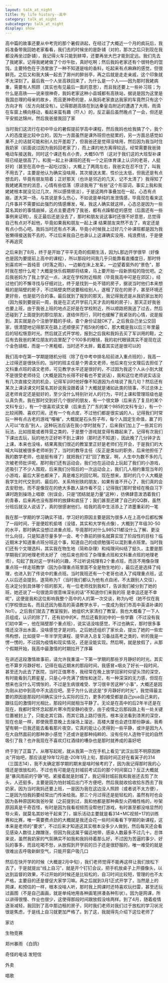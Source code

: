 ```yaml
---
layout: talk_at_night
title: My life history--高中
category: talk_at_night
subcategory: talk_at_night
display: show
---
```


<!-- more -->

高中篇的故事还要从中考完的那个暑假讲起，在经过了大概近一个月的疯玩后，我妈准备带我回她老家看看，我们去的时候坐的是卧铺（对的，那次之后只到现在我都没再坐过卧铺），我记得火车只能到蚌埠，还要再坐大巴才能到定远。我们先去了我姥家，记得我姥姥做了个炒牛肚，真好吃啊；然后我妈老家还有个很特色的馄饨，主要特色在于汤里放了一种不知道是啥的香料，吃起来有点麻麻的感觉，但很鲜亮。之后又和我大姨一起去了滁州的醉翁亭，再之后就是走走亲戚，这个印象就不太深刻了。最后我一个人坐高铁回来了，为什么是一个人——因为那时我姥病重，需要有人照顾（其实也有见最后一面的意思），而且我还要上一些补习班；为什么是高铁——说来很神奇，我妈老家这种小县城都有高铁站，据说是因为这里是我国总理的母亲的故乡，而且更神奇的是，从我妈老家直达我家的车竟然只有这个方向才有（反方向就没有）。记得那趟高铁在到达秦皇岛附近的遭遇了大雨，雨滴在车窗上横向移动，看起来蛮有趣（吓人）的，反正最后虽然晚点了一会，但还是平安抵达锦州，然后我爸接我回了家

当时我们这流行在初中毕业的暑假提前学高中课程，然后我妈也给我搞了个，我个人的态度是比较中立的，因为一方面虽然是课外班但也挺累的，另一方面总感觉如果不上的话就可能和别人拉开差距了，但我爸还是觉得没啥用，然后因为我当时住我奶家（前面说过因为我妈回老家了），而上课的地方离得较远，经常需要我爸骑电动车接送我，同时这个课还有点小贵，大概50/节（这对于我们这的大班型补课班已经是很高了）。和我一起上补课班的还有一个之前体育课上认识的老哥，人挺好的（甚至在高中也一起吃过饭）。大概上了两周左右，我爸实在忍不住了，叫我不用去了，主要是他认为确实没啥用，其次接送太累、性价比太低，但我还是有点想去的，毕竟有朋友陪着；正好那天（也许是邻近的几天，记不太清了）我得知了我姥姥离世的消息，心情有些低落（原谅我用了“有些”这个形容词，事实上我和我姥姥根本就没见过几次，所以感情很淡），于是这两件事叠加在一起，心态有点崩，遂大哭一场，与其说是多么伤心，不如说是单纯的发泄情感，毕竟现在看来这几件事并不需要如此强烈的情感爆发，唉，我这人确实就这样，心态总是因为一些莫名其妙的事情崩掉，这点主要遗传了我爸，都有点躁郁症的感觉（后面还有一些事例来证明）。反正最后还是没去了，那时和朋友说这事时还很不好意思，总觉得自己有点对不起他，毕竟如果我和朋友一起上课 结果朋友突然不去了，肯定还是有点小伤心吧。我妈当时还有点不满，毕竟小时候我上过好几个补课班都是因为我爸懒得接送我不去的，不过后来我自己也承认上这课确实没用、纯浪费钱，于是便不再追究

之后来到了8月，终于是开始了平平无奇的假期生活，因为L那边开学很早（好像也是因为要提前上高中的课程），所以那段时间我几乎只能靠看直播度日，那时特别喜欢听一首纯音《时落之雨》，一边躺在床上发呆，一边望着窗外的“景色”，那时我在想什么呢？大概是快乐假期即将结束，马上要开始一段新旅程的隐忧吧。之后我爸妈为了我上学近一点，决定在学校附近租房（毕竟我高中可是在郊区），经过他们的不懈寻找与仔细对比，终于是找到一处不错的房子，据说当时他们本来想租的是隔壁的房子，不过隔壁突然说要租给别人，遂租了现在的房子，甚至环境还更好些，也是挺巧合的事。最后就到了报到的那天，我记得我还是从我奶家出发的（因为报到要提前一周，我是在正式开学前几天才去的租的房子），那天正好我爸也要上班，由于我爸上班的地点正好是在学校附近，所以顺路把我送了过去，然后还碰到了上面提到的那位朋友，遂结伴而行，同时也缓解了我紧张的心情，说是报到，其实就是办个注册学籍的手续，查个身份证就OK了。之后我自己坐公交回家，很清楚地记得那天在路上还顺便买了瓶5块的维C，那大概是我以后三年里最后的轻松惬意时光。然后就正式开学啦，报到之后我和我妈去买了军训用的鞋，之后有去我爸的某位朋友的店里配了个100多的眼镜，我的初代眼镜其实不是现在这个金色镜框，而是一个黑粗框，当时还不太胖，戴着其实还是很可以的

我们高中在第一学期是随机分班（除了在中考中排名较前进入重点班的），我高一上过得还是很快乐的。当时的班主任是个男语文老师，他后来在分文理后去担任了文科重点班的语文老师，可见教学水平还是很好的，不过因为我这个人从小到大就不是很受老师待见（大概是因为长得不好看也不爱说话），我和这位老师说实话没有几次直接交流的机会，记得军训时他好像不知道因为点啥说了我几句？然后还有某次上课读课文时莫名其妙说我没跟着读？大概就是诸如此类的琐事，不过总体上这老师肯定还是挺好的，至少没什么特别针对人的行为，平时上课和管理班级也是认真负责。我在那时交到好几个很好的朋友，有一个很文静（后来去了复旦的某个文科专业），有一个很喜欢读文章（后来去了广东的某个985的文科专业），有一个比较闹腾、喜欢打闹，还有一个有点皮，不过他们都是很实诚的人，记得我们时常玩一种有点古老的游戏“嘎嘣”，大概就是石头剪子布，每个人固定生命值，赢了的人可以“攻击”别人，这种玩法应该在我小学时就有了，后来我们加上了一些其它的玩法，比如技能或者阵营之类的，于是整个游戏就变得有趣起来了。记得有次我们下课出去玩，玩的地方正好听不到上课铃（那时还不知道），因此晚了几分钟才去上课，本来也没啥，结果离我们很近的教室里正好是老师们在开会，于是我们的大喊大叫就被很多老师听到了，当时的教导主任（反正是类似的职务，后来他担任了我的数学老师，也是挺有缘了）就把我们“赶”回了教室，啊，人生中为数不多的几次被老师批评呢。那时我们还有运动会，我们也在运动会上玩起了我们的小游戏，还吸引了不少人围观，后来我们分班后的一次运动会上，我们几人相约重现当年的小游戏，最后大家也都来了，真是难忘的回忆啊。现在想来，那时的几个人大概是我学生时代交到的、最后的、关系特别铁的朋友，如果有谁不开心了，我们真的会去安慰他，而不是像现在的绝大多数人装作看不见；记得我们那时曾经在晚自习下课时跑到操场上唱歌（别误会，只是“团结就是力量”这种），彷佛肆意泼洒着我们的青春，后来再也没有那样的放肆和疯狂了；我们甚至还建了自己的QQ群，虽然分班后就没人说话了，真的很感谢他们，给我的高中生活添上了浓墨重彩的一笔

我在那一学期的学习确实不错，学习好的原因主要是因为很多人在上高中后都松懈了一段时间，于是便趁机偷塔（没错，其实和大学有点像），大概到了年级30-50的水平，那时确实没想过进重点班，毕竟那时对什么985211都没什么了解、更没什么向往，只是知道尽量多学一会、考个靠前的排名就算实现了阶段性的目标？临近期末才知道重点班分班这个事，知道自己的成绩勉强可以混到重点班里。当时我们还有个文理选科，其实我在物生地（简称杂理）和纯理间纠结了挺久，主要是那学期我们的地理老师太好了（他后来也担任了杂理重点班和文科重点班的地理老师），勾起了我对这一学科的兴趣，不过听说纯理有2个重点班，而且不用像杂理重点班一样走班教学（因为杂理重点班里面不全是物生地的），最后还是选择了纯理，也进入到了传说中的重点班。当时我班还有一个老哥也进入了纯理重点班，这人以后还会提到，遂简称为T（当时我们都认为他有点自闭，不太跟别人交往），在决定分到具体哪个班的那天，有一位老师找到我和T，告诉我们被分到了她的班，她还说了一句很诡异很意味深长的话“不知道你们来我的班 是幸运还是不幸呢”，这便是我和这位影响我整个高中的人的第一次交谈，称为ly吧（她不仅在我们学校很出名，而且还因为极高的英语教学水平，一度成为我们市高中英语补课的No1）。之后我们就去了教室报到，她组织大家清扫了教室，我也大概看了一下人员组成，认识的除了T，还有初中的K，然后还看到初中的一些学霸（不过没有我们初中第一，他在隔壁那个重点班），说实话没啥感觉，不过也确实，那时很多事情还没浮出水面，没啥感觉才是对的。之后她还组织了家长会，提出了她的一些宏伟构想，比如提早一年半学完课程、提早进入总复习备战高考之类的，听的我是一愣一愣的，不过因为疫情和现实情况，还是没能实现。然后啊，就是放假了，从那个假期开始，我高中最激情的时期拉开了序幕

在讲述这段激情故事前，请允许我重温一下第一学期的那些岁月静好的时光。其实也不算岁月静好啦，记得在临近期末的那段时间，我感冒+咽炎了好长一段时间，甚至还为此去了医院，当时正值寒冬，我经常在晚上放学回家时仰望头顶的深空，有时能看到几颗星星，只是心中充满了惆怅和迷茫，有一种深深的无力感，但现在想来也没什么可惆怅的，不过是生病很难受、学习很辛苦这种“小事”，大概还是因为刚从初中到高中不太适应吧。至于为什么说这是“岁月静好的时光”，我觉得最主要的原因是那段时间确实没什么实际的压力，更多的难受都是自己pua自己来的，跟往后的激情时光相比，那段时间就相当平静了。无论是在高中的后2年半还是在现在，我都时常怀念起那片寒冷而安静的夜空，由于疫情之后那段路上有一处关键位置被封上了，只能走其它路，而其它路上路灯很亮，根本没法看到漆黑的深空，现在也是一样，即使我愿意晚上去操场上溜达，高楼大厦也会遮住那份静谧。我希望有朝一日我还能去看看那片夜空，它真的能让心灵得到一些平静，或许是因为人在大自然面前的那种渺小感觉？还或许是那种纯粹的、没有任何人造物干扰的自然吸引了我？也许我现在不喜欢灯红酒绿的嘈杂也是那时就养成的喜好吧

终于到了正篇了。从哪写起呢，就从我第一次在手机上看见“武汉出现不明原因肺炎”开始吧，那应该是19年12月底-20年1月上旬，那段时间正好在看寅子的314（三国志14），我不太确定那学期的期末是啥时候考的了，因为我记得那时我的心情还是很放松的，不过也有可能是在封城前考试后的那个时间窗口？反正大概就是“暴风雨前的宁静”吧。紧接着就是封城了，我记得封城前我和我爸还去剪了次头，人还挺多，主要是因为怕封城后出门不方便吧，然后我就收拾收拾东西去了我奶家，因为当时我妈还要上班，一是因为我在这边没人照顾（或者说不太方便），二是因为怕我妈要经常出门传染给我。那三个月过得还是挺轻松的，虽然有时也会因为各种原因和我爸吵架（之前提到过，我和他都是那种典型火药桶性格的，吵架原因真是千奇百怪，有时是因为我看视频而没帮他打游戏，有时甚至都没啥显然的导火索，就莫名其妙地干起来了），娱乐活动主要就是看314+MC视频+17的训练赛和比赛，唯一需要费点劲的大概就是我还会花一些时间看看下学期的新课程，这本来是老师的“要求”，不过后来才知道这其实根本没多少人做到，然后每天还会看见感染人数往上蹭蹭涨，但因为我这属于偏远地带，感染人数最多不过几十。总体来说，虽然我奶家的气氛确实不如我和我妈待着那么好，不过因为苦逼的事少、好玩的事多，而且吃喝不愁，从放假到开学前的日子还是很舒服的，唯一难受的就是很难出去呼吸新鲜空气，只能开窗户吸几口

然后在快开学的时候（大概是2月中旬），我们老师觉得不能再这样让我们放松下去了，于是就提出“线上自习”，就是开个钉钉会议，把手机放桌子上开摄像头，以达到监督的效果，不过开始的时候还是比较松的，自习时间比较短，管理的也不太严格，主要目的还是督促大家学习嘛。再之后就到3月1正式开学了，当然是上的网课，和预估的一样，根本没啥人听，那时我上网课时还特喜欢玩扫雷，甚至还玩过画图（不是自己画画，就是单纯地用各种画笔拼凑各种形状）。因为是网课，所以讲得很慢、作业也很少，这使得那段时间跟放假没啥两样。到了4月，随着疫情逐渐减轻，我回到了高中那边租的房子，同时我们老师对我们过于放松的学习状况很是焦虑，于是线上自习就更加严格了。到了这，我就得先介绍下这位老师了



家访

生物竞赛

郑州暴雨 《白鸽》

奇怪的电话 发短信

外卖

唱歌
